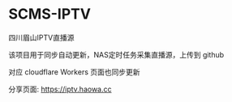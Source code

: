 # SCMS-IPTV
四川眉山IPTV直播源

该项目用于同步自动更新，NAS定时任务采集直播源，上传到 github

对应 cloudflare Workers 页面也同步更新

分享页面: https://iptv.haowa.cc 





